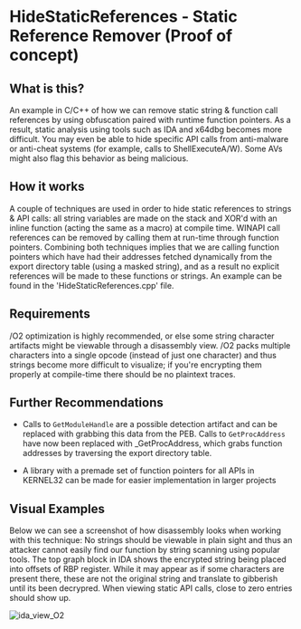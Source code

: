 # HideStaticReferences - Static Reference Remover (Proof of concept)

## What is this?  
An example in C/C++ of how we can remove static string & function call references by using obfuscation paired with runtime function pointers. As a result, static analysis using tools such as IDA and x64dbg becomes more difficult. You may even be able to hide specific API calls from anti-malware or anti-cheat systems (for example, calls to ShellExecuteA/W). Some AVs might also flag this behavior as being malicious.

## How it works  
A couple of techniques are used in order to hide static references to strings & API calls: all string variables are made on the stack and XOR'd with an inline function (acting the same as a macro) at compile time. WINAPI call references can be removed by calling them at run-time through function pointers. Combining both techniques implies that we are calling function pointers which have had their addresses fetched dynamically from the export directory table (using a masked string), and as a result no explicit references will be made to these functions or strings. An example can be found in the 'HideStaticReferences.cpp' file.

## Requirements  
/O2 optimization is highly recommended, or else some string character artifacts might be viewable through a disassembly view. /O2 packs multiple characters into a single opcode (instead of just one character) and thus strings become more difficult to visualize; if you're encrypting them properly at compile-time there should be no plaintext traces.

## Further Recommendations  
- Calls to `GetModuleHandle` are a possible detection artifact and can be replaced with grabbing this data from the PEB. Calls to `GetProcAddress` have now been replaced with _GetProcAddress, which grabs function addresses by traversing the export directory table.

- A library with a premade set of function pointers for all APIs in KERNEL32 can be made for easier implementation in larger projects  


## Visual Examples
Below we can see a screenshot of how disassembly looks when working with this technique: No strings should be viewable in plain sight and thus an attacker cannot easily find our function by string scanning using popular tools. The top graph block in IDA shows the encrypted string being placed into offsets of RBP register. While it may appear as if some characters are present there, these are not the original string and translate to gibberish until its been decrypred. When viewing static API calls, close to zero entries should show up.

![ida_view_O2](https://github.com/AlSch092/HideStaticReferences/assets/94417808/f5a1dafd-383a-4d42-a8a9-c05bed3d4a09)
